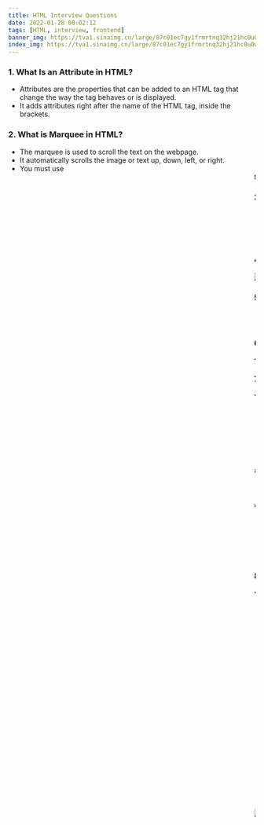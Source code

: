 ```yaml
---
title: HTML Interview Questions
date: 2022-01-28 00:02:12
tags: [HTML, interview, frontend]
banner_img: https://tva1.sinaimg.cn/large/87c01ec7gy1frmrtnq32hj21hc0u0wnl.jpg
index_img: https://tva1.sinaimg.cn/large/87c01ec7gy1frmrtnq32hj21hc0u0wnl.jpg
---
```


### 1. What Is an Attribute in HTML?

- Attributes are the properties that can be added to an HTML tag that change the way the tag behaves or is displayed.
- It adds attributes right after the name of the HTML tag, inside the brackets.

### 2. What is Marquee in HTML?

- The marquee is used to scroll the text on the webpage.
- It automatically scrolls the image or text up, down, left, or right.
- You must use <marquee> tags to apply for a marquee.

### 3. What is Semantic HTML? and how does it work?

- Semantic HTML is a type of coding.
- It is the use of HTML markup to emphasize the content's semantics or meaning.
- Consider the following scenario: The <b></b> tag is not used for bold statements in semantic HTML, while the <i></i> element is used for italic.
- Instead, you use the <em></em> and <strong></strong> tags.

### 4. How do you Display a Table on an HTML Webpage?

![HTMLTable](https://cdn.jsdelivr.net/gh/zio7711/blog-pic/20220128001209.png)

### 5. What is SVG in HTML?

- HTML SVG is a markup language that describes vector and raster graphics. XML text files define SVG pictures and associated behaviors.
- It's typically used for X, Y coordinate system diagrams like pie charts and 2-Dimensional graphs.

### 6. In HTML, how do you separate a section of text?

```
<br> <p> <blockquote>
```

### 7. How do you Create Nested Web Pages in HTML?

```
<!DOCTYPE html>

    <html>

      <body>

        <h2>HTML Iframes example</h2>

        <p>

          specify the size of the iframe using the height and width attributes:

        </p>

        <iframe src="https://simplilearn.com/" height="600" width="800"></iframe>

      </body>

    </html>
```

- You refer a webpage within a webpage to as a nested web page.
- Using HTML's built-in iframe tag, you can create nested web pages.

### 8. Differentiate Between Ordered List and Unordered List

```
<!DOCTYPE html>

    <html>

      <body>

        <h2>HTML List Example</h2>

        <ul>

          <li>Coffee</li>

          <li>Tea</li>

          <li>Milk</li>

        </ul>

        <ol>

          <li>Coffee</li>

          <li>Tea</li>

          <li>Milk</li>

        </ol>

      </body>

    </html>
```

![List Example](https://cdn.jsdelivr.net/gh/zio7711/blog-pic/20220128003239.png)

- An unordered list uses <ul> </ul> tags and each element of the list is written between <li> </li> tags.
- An ordered list uses <ol> </ol> tags and each element of the list is written between <li> </li> tags.
